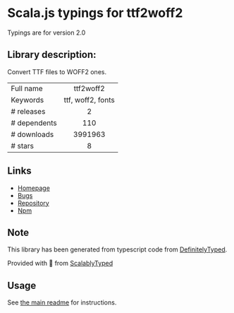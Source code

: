 
# Scala.js typings for ttf2woff2

Typings are for version 2.0

## Library description:
Convert TTF files to WOFF2 ones.

|                    |                 |
| ------------------ | :-------------: |
| Full name          | ttf2woff2 |
| Keywords           | ttf, woff2, fonts |
| # releases         | 2 |
| # dependents       | 110 |
| # downloads        | 3991963 |
| # stars            | 8 |

## Links
- [Homepage](https://github.com/nfroidure/ttf2woff2)
- [Bugs](https://github.com/nfroidure/ttf2woff2/issues)
- [Repository](https://github.com/nfroidure/ttf2woff2)
- [Npm](https://www.npmjs.com/package/ttf2woff2)
    


## Note
This library has been generated from typescript code from [DefinitelyTyped](https://definitelytyped.org).

Provided with :purple_heart: from [ScalablyTyped](https://github.com/oyvindberg/ScalablyTyped)

## Usage
See [the main readme](../../readme.md) for instructions.


